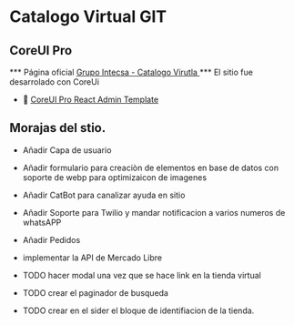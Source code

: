 # Catalogo Virtual GIT

## CoreUI Pro

*** Página oficial  [Grupo Intecsa - Catalogo Virutla ](https://itamx.com) ***
El sitio fue desarrolado con CoreUi

* 💪  [CoreUI Pro React Admin Template](https://coreui.io/pro/react)

## Morajas del stio.

* Añadir Capa de usuario
* Añadir formulario para creaciòn de elementos en base de datos con soporte de webp para optimizaicon de imagenes
* Añadir CatBot para canalizar ayuda en sitio 
* Añadir Soporte para Twilio y mandar notificacion a varios numeros de whatsAPP
* Añadir Pedidos
* implementar la API de Mercado Libre



* TODO hacer modal una vez que se hace link en la tienda virtual
* TODO crear el paginador de busqueda
* TODO crear en el sider el bloque de identifiacion de la tienda.


